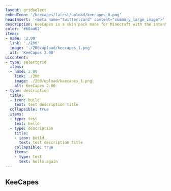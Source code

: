 ```yaml
---
layout: gridselect
embedIcon: '/keecapes/latest/upload/keecapes_0.png'
headInsert: '<meta name="twitter:card" content="summary_large_image">'
description: KeeCapes is a skin pack made for Minecraft with the intention to give players a library of capes that won't be too large in size. KeeCapes only includes official capes and very few unofficial capes, meaning all included capes are high in quality.
color: '#68aa62'
items:
- name: '2.00'
  link: './200'
  image: './200/upload/keecapes_1.png'
  alt: 'KeeCapes 2.00'
uicontent:
- type: selectgrid
  items:
  - name: 2.00
    link: ./200
    image: ./200/upload/keecapes_1.png
    alt: KeeCapes 2.00
- type: description
  title:
  - icon: build
    text: test description title
  collapsible: true
  items:
  - type: test
    text: hello
  - type: description
    title:
    - icon: build
      text: test description title
    collapsible: true
    items:
    - type: test
      text: hello again
---
```

## KeeCapes
